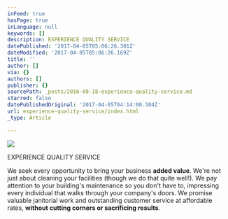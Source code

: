 ```yaml
---
inFeed: true
hasPage: true
inLanguage: null
keywords: []
description: EXPERIENCE QUALITY SERVICE
datePublished: '2017-04-05T05:06:26.301Z'
dateModified: '2017-04-05T05:06:26.169Z'
title: ''
author: []
via: {}
authors: []
publisher: {}
sourcePath: _posts/2016-08-18-experience-quality-service.md
starred: false
datePublishedOriginal: '2017-04-05T04:14:00.384Z'
url: experience-quality-service/index.html
_type: Article

---
```

![](https://imgflo.herokuapp.com/graph/2b2431f8e7ba7b0/07023430c42039be84f6dd821a88bfde/croprotate.png?cropheight=786&cropwidth=783&degrees=0&input=https%3A%2F%2Fthe-grid-user-content.s3-us-west-2.amazonaws.com%2F2e433232-5fc0-4e49-b497-dfc0339f5544.png&x=5&y=213)

EXPERIENCE QUALITY SERVICE

We seek every opportunity to bring your business **added value**. We're not just about cleaning your facilities (though we do that quite well!). We pay attention to your building's maintenance so you don't have to, impressing every individual that walks through your company's doors. We promise valuable janitorial work and outstanding customer service at affordable rates, **without cutting corners or sacrificing results**.